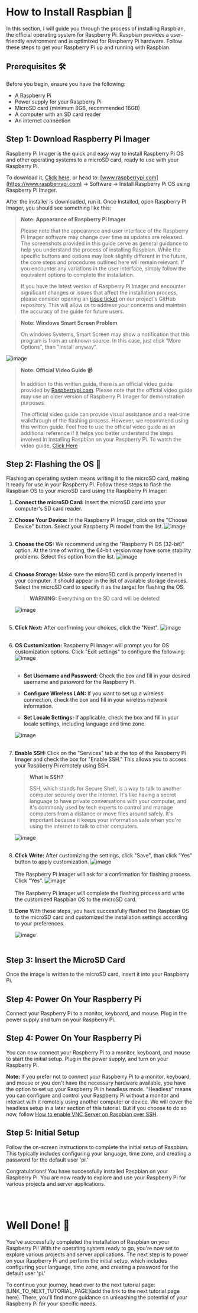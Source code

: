 # How to Install Raspbian 🍓

In this section, I will guide you through the process of installing Raspbian, the official operating system for Raspberry Pi. Raspbian provides a user-friendly environment and is optimized for Raspberry Pi hardware. Follow these steps to get your Raspberry Pi up and running with Raspbian.

## Prerequisites 🛠️

Before you begin, ensure you have the following:

- A Raspberry Pi
- Power supply for your Raspberry Pi
- MicroSD card (minimum 8GB, recommended 16GB)
- A computer with an SD card reader
- An internet connection

## Step 1: Download Raspberry Pi Imager
Raspberry Pi Imager is the quick and easy way to install Raspberry Pi OS and other operating systems to a microSD card, ready to use with your Raspberry Pi.

To download it, [Click here](https://rptl.io/imager), or head to: [www.raspberrypi.com](https://www.raspberrypi.com) -> Software -> Install Raspberry Pi OS using Raspberry Pi Imager.

After the installer is downloaded, run it. Once Installed, open Raspberry PI Imager, you should see something like this:


> **Note: Appearance of Raspberry Pi Imager**
>
> Please note that the appearance and user interface of the Raspberry Pi Imager software may change over time as updates are released. The screenshots provided in this guide serve as general guidance to help you understand the process of installing Raspbian. While the specific buttons and options may look slightly different in the future, the core steps and procedures outlined here will remain relevant. If you encounter any variations in the user interface, simply follow the equivalent options to complete the installation.
>
> If you have the latest version of Raspberry Pi Imager and encounter significant changes or issues that affect the installation process, please consider opening an [issue ticket](https://github.com/GyufiThePenguin/Homeserver-for-Dummies/issues) on our project's GitHub repository. This will allow us to address your concerns and maintain the accuracy of the guide for future users.



> **Note: Windows Smart Screen Problem**
>
>On windows Systems, Smart Screen may show a notification that this program is from an unknown source. In this case, just click "More Options", than "Install anyway".

![image](../resources/images/RPI-imager-01.png)

>**Note: Official Video Guide 📹**
>
>In addition to this written guide, there is an official video guide provided by [Raspberrypi.com](https://www.raspberrypi.com). Please note that the official video guide may use an older version of Raspberry Pi Imager for demonstration purposes.
>
>The official video guide can provide visual assistance and a real-time walkthrough of the flashing process. However, we recommend using this written guide. Feel free to use the official video guide as an additional reference if it helps you better understand the steps involved in installing Raspbian on your Raspberry Pi.
>To watch the video guide, [Click Here](https://www.youtube.com/watch?v=ntaXWS8Lk34)



## Step 2: Flashing the OS 📁

Flashing an operating system means writing it to the microSD card, making it ready for use in your Raspberry Pi. Follow these steps to flash the Raspbian OS to your microSD card using the Raspberry Pi Imager:

1. **Connect the microSD Card:** Insert the microSD card into your computer's SD card reader.

2. **Choose Your Device:** In the Raspberry Pi Imager, click on the "Choose Device" button. Select your Raspberry Pi model from the list.
![image](../resources/images/RPI-imager-02.png)<br><br>

3. **Choose the OS:** We recommend using the "Raspberry Pi OS (32-bit)" option. At the time of writing, the 64-bit version may have some stability problems. Select this option from the list.
![image](../resources/images/RPI-imager-03.png)<br><br>

4. **Choose Storage:** Make sure the microSD card is properly inserted in your computer. It should appear in the list of available storage devices. Select the microSD card to specify it as the target for flashing the OS.
    > **WARNING:** 
    >Everything on the SD card will be deleted!

    ![image](../resources/images/RPI-imager-04.png)<br><br>



5. **Click Next:** After confirming your choices, click the "Next".
![image](../resources/images/RPI-imager-05.png)<br><br>

6. **OS Customization:** Raspberry Pi Imager will prompt you for OS customization options. Click "Edit settings" to configure the following:
![image](../resources/images/RPI-imager-06.png)<br><br>

   - **Set Username and Password:** Check the box and fill in your desired username and password for the Raspberry Pi.

   - **Configure Wireless LAN:** If you want to set up a wireless connection, check the box and fill in your wireless network information.

   - **Set Locale Settings:** If applicable, check the box and fill in your locale settings, including language and time zone.

   ![image](../resources/images/RPI-imager-07.png)<br><br>

7. **Enable SSH:** Click on the "Services" tab at the top of the Raspberry Pi Imager and check the box for "Enable SSH." This allows you to access your Raspberry Pi remotely using SSH.
    >**What is SSH?**
    >
    >SSH, which stands for Secure Shell, is a way to talk to another computer securely over the internet. It's like having a secret language to have private conversations with your computer, and it's commonly used by tech experts to control and manage computers from a distance or move files around safely. It's important because it keeps your information safe when you're using the internet to talk to other computers.

    ![image](../resources/images/RPI-imager-08.png)<br><br>

8. **Click Write:** After customizing the settings, click "Save", than click "Yes" button to apply customization.
![image](../resources/images/RPI-imager-09.png)<br><br>
 The Raspberry Pi Imager will ask for a confirmation for flashing process. Click "Yes".
![image](../resources/images/RPI-imager-10.png)<br><br>
 The Raspberry Pi Imager will complete the flashing process and write the customized Raspbian OS to the microSD card.


9. **Done** With these steps, you have successfully flashed the Raspbian OS to the microSD card and customized the installation settings according to your preferences.

    ![image](../resources/images/RPI-imager-12.png)<br><br>


## Step 3: Insert the MicroSD Card

Once the image is written to the microSD card, insert it into your Raspberry Pi.

## Step 4: Power On Your Raspberry Pi

Connect your Raspberry Pi to a monitor, keyboard, and mouse. Plug in the power supply and turn on your Raspberry Pi.

## Step 4: Power On Your Raspberry Pi

You can now connect your Raspberry Pi to a monitor, keyboard, and mouse to start the initial setup. Plug in the power supply, and turn on your Raspberry Pi.

**Note:** If you prefer not to connect your Raspberry Pi to a monitor, keyboard, and mouse or you don't have the necessary hardware available, you have the option to set up your Raspberry Pi in headless mode. "Headless" means you can configure and control your Raspberry Pi without a monitor and interact with it remotely using another computer or device. We will cover the headless setup in a later section of this tutorial. But if you choose to do so now, follow [How to enable VNC Server on Raspbian over SSH](./02_How-to-enable-VNC-Server-on-Raspbian-over-SSH.md).


## Step 5: Initial Setup

Follow the on-screen instructions to complete the initial setup of Raspbian. This typically includes configuring your language, time zone, and creating a password for the default user 'pi.'

Congratulations! You have successfully installed Raspbian on your Raspberry Pi. You are now ready to explore and use your Raspberry Pi for various projects and server applications.

<br><br>

# Well Done! 👏

You've successfully completed the installation of Raspbian on your Raspberry Pi! With the operating system ready to go, you're now set to explore various projects and server applications. The next step is to power on your Raspberry Pi and perform the initial setup, which includes configuring your language, time zone, and creating a password for the default user 'pi.'

To continue your journey, head over to the next tutorial page: [LINK_TO_NEXT_TUTORIAL_PAGE](add the link to the next tutorial page here). There, you'll find more guidance on unleashing the potential of your Raspberry Pi for your specific needs.

<br><br><br><br>


